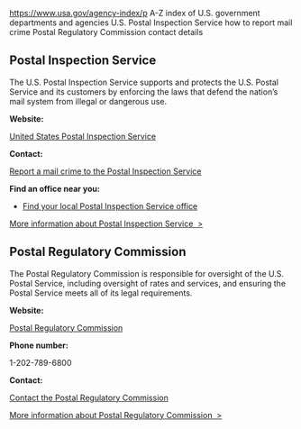 

https://www.usa.gov/agency-index/p
A-Z index of U.S. government departments and agencies
U.S. Postal Inspection Service how to report mail crime
Postal Regulatory Commission contact details

## Postal Inspection Service

The U.S. Postal Inspection Service supports and protects the U.S. Postal Service and its customers by enforcing the laws that defend the nation’s mail system from illegal or dangerous use.

**Website:**

[United States Postal Inspection Service](https://postalinspectors.uspis.gov/)

**Contact:**

[Report a mail crime to the Postal Inspection Service](https://www.uspis.gov/report)

**Find an office near you:**

* [Find your local Postal Inspection Service office](https://postalpro.usps.com/ppro-tools/inspection-service)

[More information about Postal Inspection Service  >](https://www.usa.gov/agencies/u-s-postal-inspection-service)

## Postal Regulatory Commission

The Postal Regulatory Commission is responsible for oversight of the U.S. Postal Service, including oversight of rates and services, and ensuring the Postal Service meets all of its legal requirements.

**Website:**

[Postal Regulatory Commission](http://www.prc.gov)

**Phone number:**

1-202-789-6800

**Contact:**

[Contact the Postal Regulatory Commission](http://www.prc.gov/contact/)

[More information about Postal Regulatory Commission  >](https://www.usa.gov/agencies/postal-regulatory-commission)
